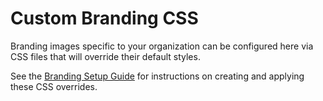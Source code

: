 # Custom Branding CSS

Branding images specific to your organization can be configured here via CSS files that will override their default styles.

See the [Branding Setup Guide](/docs/setup/branding.md) for instructions on creating and applying these CSS overrides.
